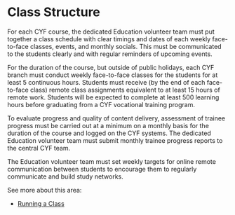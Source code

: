 # Class Structure

For each CYF course, the dedicated Education volunteer team must put together a class schedule with clear timings and dates of each weekly face-to-face classes, events, and monthly socials. This must be communicated to the students clearly and with regular reminders of upcoming events.

For the duration of the course, but outside of public holidays, each CYF branch must conduct weekly face-to-face classes for the students for at least 5 continuous hours. Students must receive (by the end of each face-to-face class) remote class assignments equivalent to at least 15 hours of remote work. Students will be expected to complete at least 500 learning hours before graduating from a CYF vocational training program.

To evaluate progress and quality of content delivery, assessment of trainee progress must be carried out at a minimum on a monthly basis for the duration of the course and logged on the CYF systems. The dedicated Education volunteer team must submit monthly trainee progress reports to the central CYF team.

The Education volunteer team must set weekly targets for online remote communication between students to encourage them to regularly communicate and build study networks.

See more about this area:

* [Running a Class](../../running-the-course/running-a-class.md)
